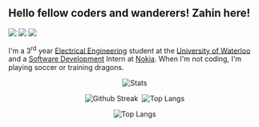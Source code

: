 ## Hello fellow coders and wanderers! Zahin here!
[![](https://img.shields.io/badge/Email-0078d4?style=flat&logo=microsoft-outlook)](mailto:zm2zaman@uwaterloo.ca)
[![](https://img.shields.io/badge/LinkedIn-0a66c2?style=flat&logo=linkedin)](https://www.linkedin.com/in/zahin-zaman)
[![](https://img.shields.io/badge/Devpost-003e54?style=flat&logo=devpost)](https://devpost.com/alvii147)

I'm a 3<sup>rd</sup> year [Electrical Engineering](https://i.kym-cdn.com/photos/images/original/001/890/988/b2f.jpg) student at the [University of Waterloo](https://i.redd.it/tdl8a93guj201.jpg) and a [Software Development](https://i.pinimg.com/originals/0e/d6/23/0ed623806cf3b9d805a8cb1e4c822daf.png) Intern at [Nokia](https://i.kym-cdn.com/photos/images/newsfeed/001/705/738/64d.jpg). When I'm not coding, I'm playing soccer or training dragons.  

<p align="center">
  <img alt = "Stats" src = "https://github-readme-stats.vercel.app/api?username=alvii147&show_icons=true&theme=onedark">
</p>
  
<p align="center">
  <img alt = "Github Streak" src = "https://github-readme-streak-stats.herokuapp.com/?user=alvii147&theme=onedark">&nbsp;
  <img alt = "Top Langs" src = "https://github-readme-stats.vercel.app/api/top-langs/?username=alvii147&layout=compact&theme=onedark&hide=html,Makefile">
</p>
  
<p align="center">
  <img alt = "Top Langs" src = "https://github-readme-stats.vercel.app/api/top-langs/?username=alvii147&layout=compact&theme=onedark&hide=html,Makefile">
</p>
